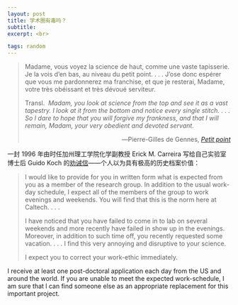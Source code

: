 ```yaml
---
layout: post
title: 学术圈有毒吗？
subtitle: 
excerpt: <br>

tags: random
---
```


> <p class="quote">
> Madame, vous voyez la science de haut, comme une vaste tapisserie. Je la vois d’en bas, au niveau du petit point. <nobr>. . .</nobr> J’ose donc espérer que vous me pardonnerez ma franchise, et que je resterai, Madame, votre très obéissant et très dévoué serviteur. </p> 
>
> <p class="quote-transl"> 
> Transl.&nbsp; <i> Madam, you look at science from the top and see it as a vast tapestry. I look at it from the bottom and notice every single stitch. <nobr>. . .</nobr> So I dare to hope that you will forgive my frankness, and that I will remain, Madam, your very obedient and devoted servant. </i> </p>
><p align="right" class="quote-ttl"> ―Pierre-Gilles de Gennes, <a href="https://archive.org/details/petitpoint0000genn/page/7/mode/2up"><nobr> <i>Petit point</i> </nobr> </a> </p>


一封 <span class='num'>1996</span> 年由时任加州理工学院化学副教授 <span class='reg'>Erick M. Carreira</span> 写给自己实验室博士后 <span class='reg'>Guido Koch</span> 的<a href="https://forbetterscience.com/2020/09/06/new-jacs-eic-erick-carreira-correct-your-work-ethic-immediately/comment-page-2/">劝诫信</a>——个人以为具有极高的历史档案价值：

> <p class="quote">
> I would like to provide for you in written form what is expected from you as a member of the research group. In addition to the usual work-day schedule, I expect all of the members of the group to work evenings and weekends. You will find that this is the norm here at Caltech. <nobr>. . .</nobr> </p> 
>
> <p class="quote">
> I have noticed that you have failed to come in to lab on several weekends and more recently have failed in show up in the evenings. Moreover, in addition to such time off, you recently requested some vacation. <nobr>. . .</nobr> I find this very annoying and disruptive to your science. </p> 
>
> <p class="quote">
> I expect you to correct your work-ethic immediately. </p> 
>
> <p class="quote">
I receive at least one post-doctoral application each day from the US and around the world. If you are unable to meet the expected work-schedule, I am sure that l can find someone else as an appropriate replacement for this important project. </p> 



<br>















